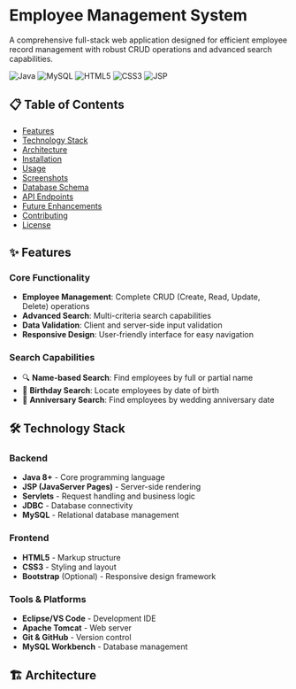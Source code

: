 # Employee Management System

A comprehensive full-stack web application designed for efficient employee record management with robust CRUD operations and advanced search capabilities.

![Java](https://img.shields.io/badge/Java-ED8B00?style=for-the-badge&logo=java&logoColor=white)
![MySQL](https://img.shields.io/badge/MySQL-005C84?style=for-the-badge&logo=mysql&logoColor=white)
![HTML5](https://img.shields.io/badge/HTML5-E34F26?style=for-the-badge&logo=html5&logoColor=white)
![CSS3](https://img.shields.io/badge/CSS3-1572B6?style=for-the-badge&logo=css3&logoColor=white)
![JSP](https://img.shields.io/badge/JSP-007396?style=for-the-badge&logo=java&logoColor=white)

## 📋 Table of Contents

- [Features](#features)
- [Technology Stack](#technology-stack)
- [Architecture](#architecture)
- [Installation](#installation)
- [Usage](#usage)
- [Screenshots](#screenshots)
- [Database Schema](#database-schema)
- [API Endpoints](#api-endpoints)
- [Future Enhancements](#future-enhancements)
- [Contributing](#contributing)
- [License](#license)

## ✨ Features

### Core Functionality
- **Employee Management**: Complete CRUD (Create, Read, Update, Delete) operations
- **Advanced Search**: Multi-criteria search capabilities
- **Data Validation**: Client and server-side input validation
- **Responsive Design**: User-friendly interface for easy navigation

### Search Capabilities
- 🔍 **Name-based Search**: Find employees by full or partial name
- 🎂 **Birthday Search**: Locate employees by date of birth
- 💍 **Anniversary Search**: Find employees by wedding anniversary date

## 🛠 Technology Stack

### Backend
- **Java 8+** - Core programming language
- **JSP (JavaServer Pages)** - Server-side rendering
- **Servlets** - Request handling and business logic
- **JDBC** - Database connectivity
- **MySQL** - Relational database management

### Frontend
- **HTML5** - Markup structure
- **CSS3** - Styling and layout
- **Bootstrap** (Optional) - Responsive design framework

### Tools & Platforms
- **Eclipse/VS Code** - Development IDE
- **Apache Tomcat** - Web server
- **Git & GitHub** - Version control
- **MySQL Workbench** - Database management

## 🏗 Architecture
